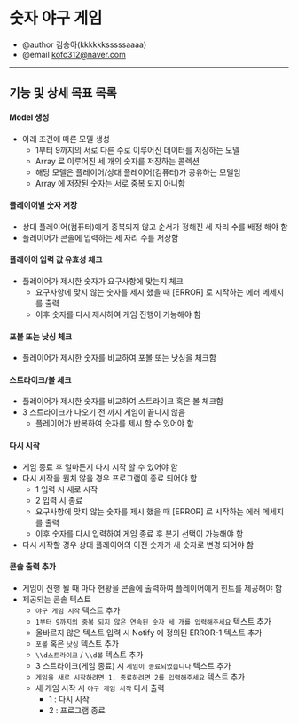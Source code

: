 # 숫자 야구 게임

* @author 김승아(kkkkkksssssaaaa)
* @email kofc312@naver.com

---
## 기능 및 상세 목표 목록 


 #### Model 생성
  * 아래 조건에 따른 모델 생성
    * 1부터 9까지의 서로 다른 수로 이루어진 데이터를 저장하는 모델
    * Array 로 이루어진 세 개의 숫자를 저장하는 콜렉션
    * 해당 모델은 플레이어/상대 플레이어(컴퓨터)가 공유하는 모델임
    * Array 에 저장된 숫자는 서로 중복 되지 아니함

 #### 플레이어별 숫자 저장
 * 상대 플레이어(컴퓨터)에게 중복되지 않고 순서가 정해진 세 자리 수를 배정 해야 함
 * 플레이어가 콘솔에 입력하는 세 자리 수를 저장함

 #### 플레이어 입력 값 유효성 체크
 * 플레이어가 제시한 숫자가 요구사항에 맞는지 체크
   * 요구사항에 맞지 않는 숫자를 제시 했을 때 [ERROR] 로 시작하는 에러 메세지를 출력
   * 이후 숫자를 다시 제시하여 게임 진행이 가능해야 함

 #### 포볼 또는 낫싱 체크
 * 플레이어가 제시한 숫자를 비교하여 포볼 또는 낫싱을 체크함

 #### 스트라이크/볼 체크
 * 플레이어가 제시한 숫자를 비교하여 스트라이크 혹은 볼 체크함
 * 3 스트라이크가 나오기 전 까지 게임이 끝나지 않음
   * 플레이어가 반복하여 숫자를 제시 할 수 있어야 함

 #### 다시 시작
 * 게임 종료 후 얼마든지 다시 시작 할 수 있어야 함
 * 다시 시작을 원치 않을 경우 프로그램이 종료 되어야 함
   * 1 입력 시 새로 시작
   * 2 입력 시 종료
   * 요구사항에 맞지 않는 숫자를 제시 했을 때 [ERROR] 로 시작하는 에러 메세지를 출력
   * 이후 숫자를 다시 입력하여 게임 종료 후 분기 선택이 가능해야 함
 * 다시 시작할 경우 상대 플레이어의 이전 숫자가 새 숫자로 변경 되어야 함

 #### 콘솔 출력 추가
 * 게임이 진행 될 때 마다 현황을 콘솔에 출력하여 플레이어에게 힌트를 제공해야 함
 * 제공되는 콘솔 텍스트
   * `야구 게임 시작` 텍스트 추가
   * `1부터 9까지의 중복 되지 않은 연속된 숫자 세 개를 입력해주세요` 텍스트 추가
   * 올바르지 않은 텍스트 입력 시 Notify 에 정의된 ERROR-1 텍스트 추가
   * `포볼` 혹은 `낫싱` 텍스트 추가
   * `\\d스트라이크` / `\\d볼` 텍스트 추가
   * 3 스트라이크(게임 종료) 시 `게임이 종료되었습니다` 텍스트 추가
   * `게임을 새로 시작하려면 1, 종료하려면 2를 입력해주세요` 텍스트 추가
   * 새 게임 시작 시 `야구 게임 시작` 다시 출력
     * 1 : 다시 시작
     * 2 : 프로그램 종료
